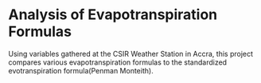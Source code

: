 # Analysis of Evapotranspiration Formulas
Using variables gathered at the CSIR Weather Station in Accra, this project compares various evapotranspiration formulas to the standardized evotranspiration formula(Penman Monteith).

